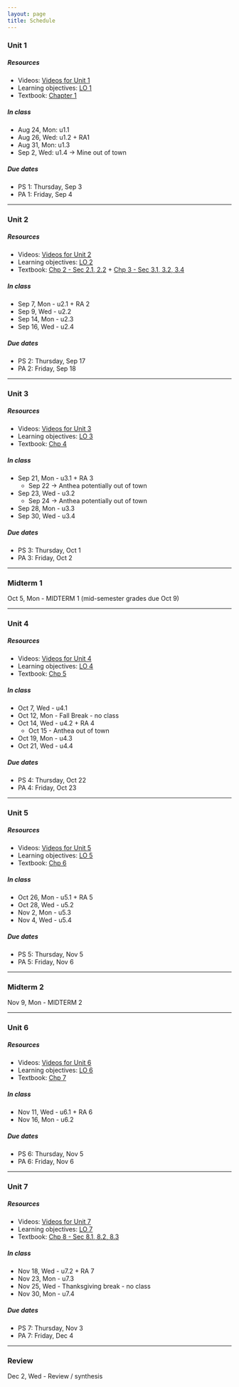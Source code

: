```yaml
---
layout: page
title: Schedule
---
```


### Unit 1

##### Resources

* Videos: [Videos for Unit 1](https://duke.coursera.org/duke-statistics-001/lecture)
* Learning objectives: [LO 1](https://duke.coursera.org/duke-statistics-001/wiki/view?page=Unit_1_Learning_Objectives)
* Textbook: [Chapter 1](TBA)

##### In class

* Aug 24, Mon: u1.1
* Aug 26, Wed: u1.2 + RA1
* Aug 31, Mon: u1.3
* Sep 2, Wed: u1.4 -> Mine out of town

##### Due dates

* PS 1: Thursday, Sep 3
* PA 1: Friday, Sep 4

* * *

### Unit 2

##### Resources

* Videos: [Videos for Unit 2](https://duke.coursera.org/duke-statistics-001/lecture)
* Learning objectives: [LO 2](https://duke.coursera.org/duke-statistics-001/wiki/view?page=Unit_2_Learning_Objectives)
* Textbook: [Chp 2 - Sec 2.1, 2.2]() + [Chp 3 - Sec 3.1, 3.2, 3.4]()

##### In class

* Sep 7, Mon - u2.1 + RA 2
* Sep 9, Wed - u2.2
* Sep 14, Mon - u2.3
* Sep 16, Wed - u2.4

##### Due dates

* PS 2: Thursday, Sep 17
* PA 2: Friday, Sep 18

* * *

### Unit 3

##### Resources

* Videos: [Videos for Unit 3](https://duke.coursera.org/duke-statistics-001/lecture)
* Learning objectives: [LO 3](https://duke.coursera.org/duke-statistics-001/wiki/view?page=Unit_3_Learning_Objectives)
* Textbook: [Chp 4]()

##### In class

* Sep 21, Mon - u3.1 + RA 3
    - Sep 22 -> Anthea potentially out of town
* Sep 23, Wed - u3.2
    - Sep 24 -> Anthea potentially out of town
* Sep 28, Mon - u3.3
* Sep 30, Wed - u3.4

##### Due dates

* PS 3: Thursday, Oct 1
* PA 3: Friday, Oct 2

* * *

### Midterm 1

Oct 5, Mon - MIDTERM 1 (mid-semester grades due Oct 9)

* * *

### Unit 4

##### Resources

* Videos: [Videos for Unit 4](https://duke.coursera.org/duke-statistics-001/lecture)
* Learning objectives: [LO 4](https://duke.coursera.org/duke-statistics-001/wiki/view?page=Unit_4_Learning_Objectives)
* Textbook: [Chp 5]()

##### In class

* Oct 7, Wed - u4.1
* Oct 12, Mon - Fall Break - no class
* Oct 14, Wed - u4.2 + RA 4
    - Oct 15 - Anthea out of town
* Oct 19, Mon - u4.3
* Oct 21, Wed - u4.4

##### Due dates

* PS 4: Thursday, Oct 22
* PA 4: Friday, Oct 23

* * *

### Unit 5

##### Resources

* Videos: [Videos for Unit 5](https://duke.coursera.org/duke-statistics-001/lecture)
* Learning objectives: [LO 5](https://duke.coursera.org/duke-statistics-001/wiki/view?page=Unit_5_Learning_Objectives)
* Textbook: [Chp 6]()

##### In class

* Oct 26, Mon - u5.1 + RA 5
* Oct 28, Wed - u5.2
* Nov 2, Mon - u5.3
* Nov 4, Wed - u5.4

##### Due dates

* PS 5: Thursday, Nov 5
* PA 5: Friday, Nov 6

* * *

### Midterm 2

Nov 9, Mon - MIDTERM 2

* * *

### Unit 6

##### Resources

* Videos: [Videos for Unit 6](https://duke.coursera.org/duke-statistics-001/lecture)
* Learning objectives: [LO 6](https://duke.coursera.org/duke-statistics-001/wiki/view?page=Unit_6_Learning_Objectives)
* Textbook: [Chp 7]()

##### In class

* Nov 11, Wed - u6.1 + RA 6
* Nov 16, Mon - u6.2

##### Due dates

* PS 6: Thursday, Nov 5
* PA 6: Friday, Nov 6

* * *

### Unit 7

##### Resources

* Videos: [Videos for Unit 7](https://duke.coursera.org/duke-statistics-001/lecture)
* Learning objectives: [LO 7](https://duke.coursera.org/duke-statistics-001/wiki/view?page=Unit_7_Learning_Objectives)
* Textbook: [Chp 8 - Sec 8.1, 8.2, 8.3]()

##### In class

* Nov 18, Wed - u7.2 + RA 7
* Nov 23, Mon - u7.3
* Nov 25, Wed - Thanksgiving break - no class
* Nov 30, Mon - u7.4

##### Due dates

* PS 7: Thursday, Nov 3
* PA 7: Friday, Dec 4

* * *

### Review

Dec 2, Wed - Review / synthesis